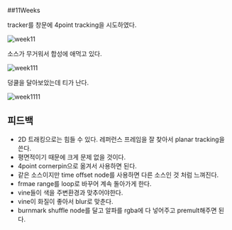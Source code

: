 ##11Weeks

tracker를 창문에 4point tracking을 시도하였다.

![week11](https://user-images.githubusercontent.com/90584191/146673602-42a50d2a-8ead-4e00-a2a5-0ba5cd5d7325.JPG)

소스가 무거워서 합성에 애먹고 있다.

![week111](https://user-images.githubusercontent.com/90584191/146673604-33ee0ea7-2461-4847-b99f-275f707db68d.JPG)

덩쿨을 달아보았는데 티가 난다.

![week1111](https://user-images.githubusercontent.com/90584191/146673606-8e978916-9e9e-4377-ab9d-a17c28b79137.JPG)

## 피드백

* 2D 트래킹으로는 힘들 수 있다. 레퍼런스 프레임을 잘 찾아서 planar tracking을 쓴다.
* 평면적이기 때문에 크게 문제 없을 것이다. 
* 4point cornerpin으로 옮겨서 사용하면 된다.
* 같은 소스이지만 time offset node를 사용하면 다른 소스인 것 처럼 느껴진다.
* frmae range를 loop로 바꾸어 계속 돌아가게 한다.
* vine들이 색을 주변환경과 맞추어야한다.
* vine이 화질이 좋아서 blur로 맞춘다.
* burnmark shuffle node를 달고 알파를 rgba에 다 넣어주고 premult해주면 된다.
